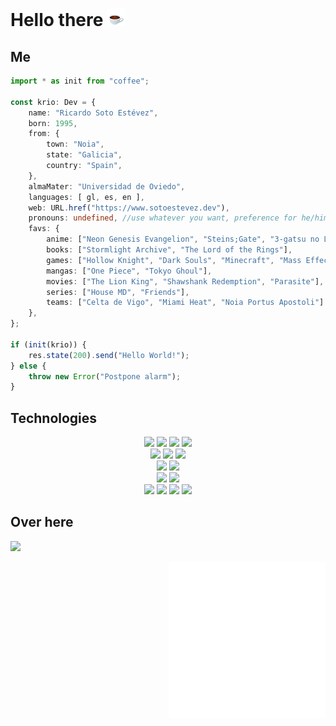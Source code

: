 # Hello there <img src="https://raw.githubusercontent.com/kriogenia/kriogenia/main/res/coffee.gif" alt="hi">

## Me

```typescript
import * as init from "coffee";

const krio: Dev = {
	name: "Ricardo Soto Estévez",
	born: 1995,
	from: {
		town: "Noia",
		state: "Galicia",
		country: "Spain",
	},
	almaMater: "Universidad de Oviedo",
	languages: [ gl, es, en ],
	web: URL.href("https://www.sotoestevez.dev"),
	pronouns: undefined, //use whatever you want, preference for he/him
	favs: {
		anime: ["Neon Genesis Evangelion", "Steins;Gate", "3-gatsu no Lion", "Digimon Adventure"],
		books: ["Stormlight Archive", "The Lord of the Rings"],
		games: ["Hollow Knight", "Dark Souls", "Minecraft", "Mass Effect", "The Outer Wilds"],
		mangas: ["One Piece", "Tokyo Ghoul"],
		movies: ["The Lion King", "Shawshank Redemption", "Parasite"],
		series: ["House MD", "Friends"],
		teams: ["Celta de Vigo", "Miami Heat", "Noia Portus Apostoli"]
	},
};

if (init(krio)) {
	res.state(200).send("Hello World!");
} else {
	throw new Error("Postpone alarm");
}
```

## Technologies
<p align="center">

<img src="https://img.shields.io/badge/Typescript-154360?style=for-the-badge&logo=TypeScript&logoColor=white" />
<img src="https://img.shields.io/badge/Javascript-323330?style=for-the-badge&logo=javascript&logoColor=F7DF1E" />
<img src="https://img.shields.io/badge/Node.js-43853D?style=for-the-badge&logo=node.js&logoColor=white" />
<img src="https://img.shields.io/badge/Express.js-404D59?style=for-the-badge&logo=Express&logoColor=white" />

</br>

<img src="https://img.shields.io/badge/Java-FFFFFF?style=for-the-badge&logo=Java&logoColor=D35400" />
<img src="https://img.shields.io/badge/Kotlin-F39C12?style=for-the-badge&logo=kotlin&logoColor=8E3CCE" />
<img src="https://img.shields.io/badge/Spring-1BC22F?style=for-the-badge&logo=Spring&logoColor=white" />

</br>

<img src="https://img.shields.io/badge/C%23-8E44AD?style=for-the-badge&logo=C Sharp&logoColor=white" />
<img src="https://img.shields.io/badge/C%2B%2B-3498DB?style=for-the-badge&logo=C%2B%2B&logoColor=white" />

</br>

<img src="https://img.shields.io/badge/HTML5-E34F26?style=for-the-badge&logo=html5&logoColor=white" />
<img src="https://img.shields.io/badge/CSS3-1572B6?style=for-the-badge&logo=css3&logoColor=white" />

</br>

<img src="https://img.shields.io/badge/Git-F05032?style=for-the-badge&logo=git&logoColor=white">
<img src="https://img.shields.io/badge/MongoDB-4EA94B?style=for-the-badge&logo=mongodb&logoColor=white">
<img src="https://img.shields.io/badge/React-1ABC9C?style=for-the-badge&logo=react&logoColor=white">
<img src="https://img.shields.io/badge/Markdown-000000?style=for-the-badge&logo=markdown&logoColor=white">
</p>


## Over here
<p align="left">
<img src="https://img.shields.io/github/followers/kriogenia?logoColor=darkslategray&style=social" />
</p>

<img align="right" src="https://raw.githubusercontent.com/kriogenia/kriogenia/main/res/signing.svg" width="250">

